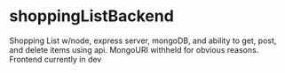 # shoppingListBackend
Shopping List w/node, express server, mongoDB, and ability to get, post, and delete items using api. 
MongoURI withheld for obvious reasons.
Frontend currently in dev
